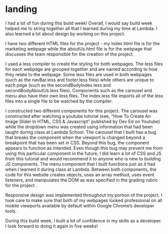 # landing

I had a lot of fun during this build week! Overall, I would say build week helped me to string together all that I learned during my time at Lambda.  I also learned a lot about design by working on this project.

I have two different HTML files for the project - my index.html file is for the marketing webpage while the aboutUs.html file is for the webpage that discusses the team responsible for the creation of the project.

I used a less compiler to create the styling for both webpages. The less files for each webpage are grouped together and are named according to how they relate to the webpage. Some less files are used in both webpages (such as the navBar.less and footer.less files) while others are unique to each page (such as the secondBodyIndex.less and secondBodyAboutUs.less files).  Components such as the carousel and menu also have their own less files.  The index.less file imports all of the less files into a single file to be watched by the compiler.

I constructed two different components for this project.  The carousel was constructed after watching a youtube tutorial (see, “How To Create An Image Slider In HTML, CSS & Javascript” published by Dev Ed on Youtube) while the dropdown menu was created using information that had been taught during class at Lambda School. The carousel that I built has a bug that breaks the component when the viewport is changed beyond a breakpoint that has been set in CSS. Beyond this bug, the component appears to function as intended. Even though this bug may prevent me from using this particular component in the future, I did learn a lot of CSS and JS from this tutorial and would recommend it to anyone who is new to building JS components.  The menu component that I built functions just as it had when I learned it during class at Lambda. Between both components, the code for this website creates objects, uses an array method, uses event listeners, and manipulates the DOM as was specified in the grading rubric for the project .

Responsive design was implemented throughout my portion of the project. I took care to make sure that both of my webpages looked professional on all mobile viewports available by default within Google Chrome’s developer tools.

During this build week, I built a lot of confidence in my skills as a developer.  I look forward to doing it again in five weeks!
